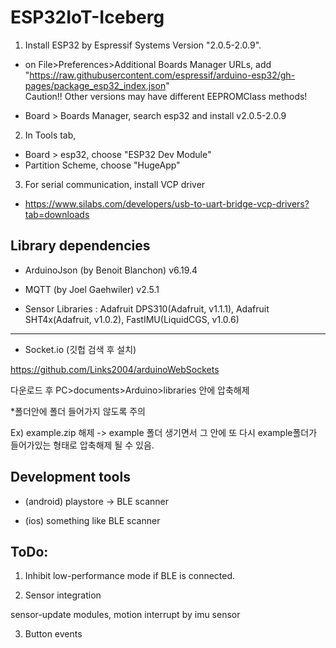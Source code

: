 # ESP32IoT-Iceberg
1. Install ESP32 by Espressif Systems Version "2.0.5-2.0.9".
- on File>Preferences>Additional Boards Manager URLs, add "https://raw.githubusercontent.com/espressif/arduino-esp32/gh-pages/package_esp32_index.json"  
Caution!! Other versions may have different EEPROMClass methods!

- Board > Boards Manager, search esp32 and install v2.0.5-2.0.9

2. In Tools tab,
- Board > esp32, choose "ESP32 Dev Module"
- Partition Scheme, choose "HugeApp"

3. For serial communication, install VCP driver
- https://www.silabs.com/developers/usb-to-uart-bridge-vcp-drivers?tab=downloads

## Library dependencies

- ArduinoJson (by Benoit Blanchon) v6.19.4 

- MQTT (by Joel Gaehwiler) v2.5.1

- Sensor Libraries : Adafruit DPS310(Adafruit, v1.1.1), Adafruit SHT4x(Adafruit, v1.0.2), FastIMU(LiquidCGS, v1.0.6)

---------------------
- Socket.io (깃헙 검색 후 설치)

https://github.com/Links2004/arduinoWebSockets

다운로드 후 PC>documents>Arduino>libraries 안에 압축해제

*폴더안에 폴더 들어가지 않도록 주의

Ex) example.zip 해제 -> example 폴더 생기면서 그 안에 또 다시 example폴더가 들어가있는 형태로 압축해제 될 수 있음.



## Development tools

- (android) playstore -> BLE scanner

- (ios) something like BLE scanner

## ToDo:

1. Inhibit low-performance mode if BLE is connected.

2. Sensor integration

sensor-update modules, motion interrupt by imu sensor

3. Button events
